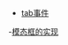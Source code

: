 - [tab事件](https://irwenjing.github.io/jiyougu/jirengu/tab.html)



-[模态框的实现](https://irwenjing.github.io/jiyougu/模态框的实现/模态框的实现.html)